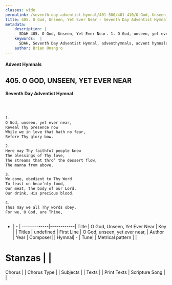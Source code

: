 ```yaml
---
classes: wide
permalink: /seventh-day-adventist-hymnal/401-500/401-410/O-God,-Unseen,-Yet-Ever-Near/
title: 405. O God, Unseen, Yet Ever Near - Seventh Day Adventist Hymnal
metadata:
    description: |
      SDAH 405. O God, Unseen, Yet Ever Near. 1. O God, unseen, yet ever near, Reveal Thy presence now While we in love that hath no fear, Before Thy glory bow.
    keywords:  |
      SDAH, Seventh Day Adventist Hymnal, adventhymnals, advent hymnals, O God, Unseen, Yet Ever Near, O God, unseen, yet ever near, 
    author: Brian Onang'o
---
```


#### Advent Hymnals
## 405. O GOD, UNSEEN, YET EVER NEAR
#### Seventh Day Adventist Hymnal

```txt



1.
O God, unseen, yet ever near,
Reveal Thy presence now
While we in love that hath no fear,
Before Thy glory bow.

2.
Here may Thy faithful people know
The blessings of Thy love,
The streams that thro’ the dessert flow,
The manna from above.

3.
We come, obedient to Thy Word
To feast on heav’nly food,
Our meat, the body of our Lord,
Our drink, His precious blood.

4.
Thus may we all Thy words obey,
For we, O God, are Thine,



```

- |   -  |
-------------|------------|
Title | O God, Unseen, Yet Ever Near |
Key |  |
Titles | undefined |
First Line | O God, unseen, yet ever near, |
Author | 
Year | 
Composer|  |
Hymnal|  - |
Tune|  |
Metrical pattern | |
# Stanzas |  |
Chorus |  |
Chorus Type |  |
Subjects |  |
Texts |  |
Print Texts | 
Scripture Song |  |
  
